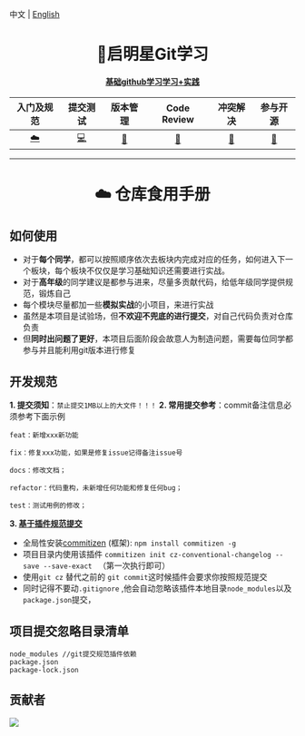 中文   |   [English](./README-EN.md)

<h1 align="center"> 🚀启明星Git学习 </h1>
<h4 align="center"><a href="https://#" target="_blank">基础github学习学习+实践</a></h4>
  
<div align="center">

|入门及规范|提交测试|版本管理|Code Review| 冲突解决 |参与开源 |
| :---------------------------------------------------------------------------------------: | :----------------------------------------------------------------------------: | :-------------------------------------------------------------------: | :----------------------------------------------------------------------------: | :----------------------------------------------------------: | :----------------------------------------------:  |
| [☁️](./Lv1小白入门) | [💻](./Lv2提交测试) | [💾](./Lv3版本管理) | [🎨](./Lv4代码审查) | [🔧](./Lv5冲突解决) | [🐍](./Lv6参与开源) | 

</div>

---
<h1 align="center"> ☁️ 仓库食用手册</h1>



## 如何使用
- 对于**每个同学**，都可以按照顺序依次去板块内完成对应的任务，如何进入下一个板块，每个板块不仅仅是学习基础知识还需要进行实战。
- 对于**高年级**的同学建议是都参与进来，尽量多贡献代码，给低年级同学提供规范，锻炼自己
- 每个模块尽量都加一些**模拟实战**的小项目，来进行实战
- 虽然是本项目是试验场，但**不欢迎不兜底的进行提交**，对自己代码负责对仓库负责
- 但**同时出问题了更好**，本项目后面阶段会故意人为制造问题，需要每位同学都参与并且能利用git版本进行修复

## 开发规范
**1. 提交须知**：`禁止提交1MB以上的大文件！！！` 
**2. 常用提交参考**：commit备注信息必须参考下面示例

```
feat：新增xxx新功能

fix：修复xxx功能，如果是修复issue记得备注issue号

docs：修改文档；

refactor：代码重构，未新增任何功能和修复任何bug；

test：测试用例的修改；
```

**3. [基于插件规范提交](https://blog.csdn.net/qq_39996837/article/details/91345528)**

- 全局性安装[commitizen](https://github.com/commitizen/cz-cli) (框架): `npm install commitizen -g` 
- 项目目录内使用该插件 `commitizen init cz-conventional-changelog --save --save-exact
` （第一次执行即可）
- 使用`git cz` 替代之前的 `git commit`这时候插件会要求你按照规范提交  
- 同时记得不要动`.gitignore` ,他会自动忽略该插件本地目录`node_modules`以及`package.json`提交，


## 项目提交忽略目录清单
```
node_modules //git提交规范插件依赖
package.json 
package-lock.json
```

## 贡献者
<a href="https://github.com/Enlightened-Star-Studio/ctguqmx-git-study/graphs/contributors">
  <img src="https://contrib.rocks/image?repo=Enlightened-Star-Studio/ctguqmx-git-study" />
</a>
